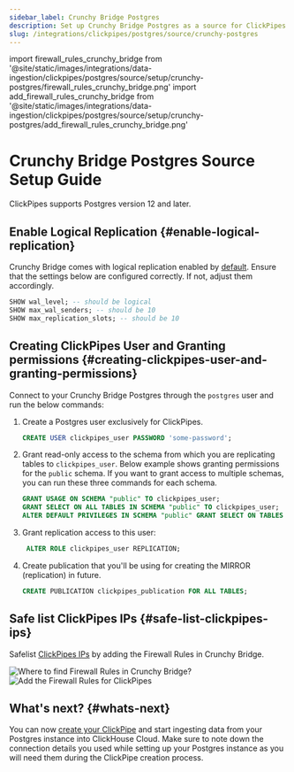 ```yaml
---
sidebar_label: Crunchy Bridge Postgres
description: Set up Crunchy Bridge Postgres as a source for ClickPipes
slug: /integrations/clickpipes/postgres/source/crunchy-postgres
---
```


import firewall_rules_crunchy_bridge from '@site/static/images/integrations/data-ingestion/clickpipes/postgres/source/setup/crunchy-postgres/firewall_rules_crunchy_bridge.png'
import add_firewall_rules_crunchy_bridge from '@site/static/images/integrations/data-ingestion/clickpipes/postgres/source/setup/crunchy-postgres/add_firewall_rules_crunchy_bridge.png'

# Crunchy Bridge Postgres Source Setup Guide


ClickPipes supports Postgres version 12 and later.

## Enable Logical Replication {#enable-logical-replication}

Crunchy Bridge comes with logical replication enabled by [default](https://docs.crunchybridge.com/how-to/logical-replication). Ensure that the settings below are configured correctly. If not, adjust them accordingly.

```sql
SHOW wal_level; -- should be logical
SHOW max_wal_senders; -- should be 10
SHOW max_replication_slots; -- should be 10
```

## Creating ClickPipes User and Granting permissions {#creating-clickpipes-user-and-granting-permissions}

Connect to your Crunchy Bridge Postgres through the `postgres` user and run the below commands:

1. Create a Postgres user exclusively for ClickPipes.

    ```sql
    CREATE USER clickpipes_user PASSWORD 'some-password';
    ```

2. Grant read-only access to the schema from which you are replicating tables to `clickpipes_user`. Below example shows granting permissions for the `public` schema. If you want to grant access to multiple schemas, you can run these three commands for each schema.

    ```sql
    GRANT USAGE ON SCHEMA "public" TO clickpipes_user;
    GRANT SELECT ON ALL TABLES IN SCHEMA "public" TO clickpipes_user;
    ALTER DEFAULT PRIVILEGES IN SCHEMA "public" GRANT SELECT ON TABLES TO clickpipes_user;
    ```

3. Grant replication access to this user:

    ```sql
     ALTER ROLE clickpipes_user REPLICATION;
    ```

4. Create publication that you'll be using for creating the MIRROR (replication) in future.

    ```sql
    CREATE PUBLICATION clickpipes_publication FOR ALL TABLES;
    ```

## Safe list ClickPipes IPs {#safe-list-clickpipes-ips}

Safelist [ClickPipes IPs](../../index.md#list-of-static-ips) by adding the Firewall Rules in Crunchy Bridge.

<img src={firewall_rules_crunchy_bridge} alt="Where to find Firewall Rules in Crunchy Bridge?"/>

<img src={add_firewall_rules_crunchy_bridge} alt="Add the Firewall Rules for ClickPipes"/>



## What's next? {#whats-next}

You can now [create your ClickPipe](../index.md) and start ingesting data from your Postgres instance into ClickHouse Cloud.
Make sure to note down the connection details you used while setting up your Postgres instance as you will need them during the ClickPipe creation process.
